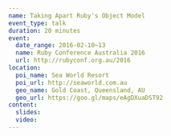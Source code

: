 ```yaml
---
name: Taking Apart Ruby's Object Model
event_type: talk
duration: 20 minutes
event:
  date_range: 2016-02-10⋯13
  name: Ruby Conference Australia 2016
  url: http://rubyconf.org.au/2016
location:
  poi_name: Sea World Resort
  poi_url: http://seaworld.com.au
  geo_name: Gold Coast, Queensland, AU
  geo_url: https://goo.gl/maps/eAgDXuaDST92
content:
  slides:
  video:
---
```

